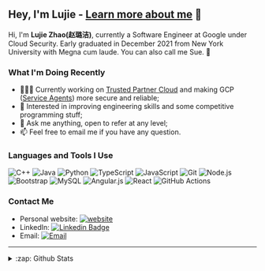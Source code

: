 ## Hey, I'm Lujie - **[Learn more about me](https://lujiez.github.io/)** 💖

Hi, I'm **Lujie Zhao(赵璐洁)**, currently a Software Engineer at Google under Cloud Security. Early graduated in December 2021 from New York University with Megna cum laude. You can also call me Sue. 🥰

### What I'm Doing Recently

- 👩🏻‍💻 Currently working on [Trusted Partner Cloud](https://www.datacenterdynamics.com/en/news/google-cloud-makes-huge-bet-on-trusted-partner-cloud-and-data-sovereignty-in-leaked-documents/) and making GCP ([Service Agents](https://cloud.google.com/iam/docs/service-agents)) more secure and reliable;
- 🌱 Interested in improving engineering skills and some competitive programming stuff;
- 💬 Ask me anything, open to refer at any level;
- 📫 Feel free to email me if you have any question.

### Languages and Tools I Use

![C++](https://img.shields.io/badge/-C++-black?logo=c%2B%2B&style=social)
![Java](https://img.shields.io/badge/Java-%23ED8B00.svg?&style=flat-square&logo=java&logoColor=white)
![Python](https://img.shields.io/badge/Python-3776AB?style=flat-square&logo=Python&logoColor=white)
![TypeScript](https://img.shields.io/badge/TypeScript%20-%23007ACC.svg?&style=flat-square&logo=typescript&logoColor=white)
![JavaScript](https://img.shields.io/badge/JavaScript-F7DF1E?style=flat-square&logo=JavaScript&logoColor=white)
![Git](https://img.shields.io/badge/Git-F05032?style=flat-square&logo=Git&logoColor=white)
![Node.js](https://img.shields.io/badge/Node.js%20-%2343853D.svg?&style=flat-square&logo=node.js&logoColor=white)
![Bootstrap](https://img.shields.io/badge/Bootstrap%20-%23563D7C.svg?&style=flat-square&logo=bootstrap&logoColor=white)
![MySQL](https://img.shields.io/badge/MySQL-%2300f.svg?&style=flat-square&logo=mysql&logoColor=white)
![Angular.js](https://img.shields.io/badge/Angular.js%20-%23E23237.svg?&style=flat-square&logo=angularjs&logoColor=white)
![React](https://img.shields.io/badge/React%20-%2320232a.svg?&style=flat-square&logo=react&logoColor=%2361DAFB)
![GitHub Actions](https://img.shields.io/badge/GitHub%20Actions%20-%232671E5.svg?&style=flat-square&logo=github%20actions&logoColor=white)

### Contact Me

- Personal website: [![website](https://img.shields.io/badge/lujiez.github.io-3693F3?style=flat-square&logo=icloud&logoColor=white)](https://lujiez.github.io/)
- LinkedIn: [![Linkedin Badge](https://img.shields.io/badge/-LujieZ-blue?style=flat-square&logo=Linkedin&logoColor=white&link=https://www.linkedin.com/in/sanket-patil-b4134362/)](https://www.linkedin.com/in/lujie-sue-zhao/)
- Email: [![Email](https://img.shields.io/badge/lujie.sue.zhao@gmail.com-D14836?style=flat-square&logo=gmail&logoColor=white)](mailto:lujie.sue.zhao@gmail.com)

---

<details>
  <summary>:zap: Github Stats</summary>

  <img align="left" alt="my Github Stats" src="https://github-readme-stats.vercel.app/api?username=LujieZ&show_icons=true&theme=buefy&hide=stars,issues&count_private=true&include_all_commits=true" />


</details>

